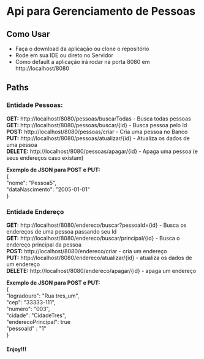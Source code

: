 # Api para Gerenciamento de Pessoas

## Como Usar
- Faça o download da aplicação ou clone o repositório  
- Rode em sua IDE ou direto no Servidor  
- Como default a aplicação irá rodar na porta 8080 em http://localhost/8080

## Paths

### Entidade Pessoas:
**GET:** http://localhost/8080/pessoas/buscarTodas - Busca todas pessoas  
**GET:** http://localhost/8080/pessoas/buscar/{id} - Busca pessoa pelo Id  
**POST:** http://localhost/8080/pessoas/criar - Cria uma pessoa no Banco  
**PUT:** http://localhost/8080/pessoas/atualizar/{id} - Atualiza os dados de uma pessoa  
**DELETE:** http://localhost/8080/pessoas/apagar/{id} - Apaga uma pessoa (e seus endereços caso existam)  

**Exemplo de JSON para POST e PUT:**  
{  
    "nome": "Pessoa5",  
    "dataNascimento": "2005-01-01"  
}  

### Entidade Endereço
**GET:** http://localhost/8080/endereco/buscar?pessoaId={id} - Busca os endereços de uma pessoa passando seu Id  
**GET:** http://localhost/8080/endereco/buscar/principal/{id} - Busca o endereço principal da pessoa  
**POST:** http://localhost/8080/endereco/criar - cria um endereço  
**PUT:** http://localhost/8080/endereco/atualizar/{id} - atualiza os dados de um endereço  
**DELETE:** http://localhost/8080/endereco/apagar/{id} - apaga um endereço  

**Exemplo de JSON para POST e PUT:**  
{  
    "logradouro": "Rua tres_um",  
    "cep": "33333-111",  
    "numero": "003",  
    "cidade": "CidadeTres",  
    "enderecoPrincipal": true  
    "pessoaId" : "1"  
}  

#### Enjoy!!!

